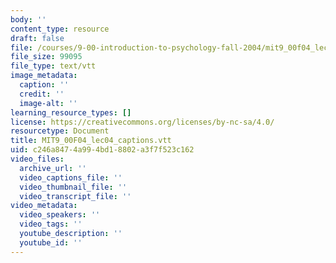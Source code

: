 ```yaml
---
body: ''
content_type: resource
draft: false
file: /courses/9-00-introduction-to-psychology-fall-2004/mit9_00f04_lec04_captions.vtt
file_size: 99095
file_type: text/vtt
image_metadata:
  caption: ''
  credit: ''
  image-alt: ''
learning_resource_types: []
license: https://creativecommons.org/licenses/by-nc-sa/4.0/
resourcetype: Document
title: MIT9_00F04_lec04_captions.vtt
uid: c246a847-4a99-4bd1-8802-a3f7f523c162
video_files:
  archive_url: ''
  video_captions_file: ''
  video_thumbnail_file: ''
  video_transcript_file: ''
video_metadata:
  video_speakers: ''
  video_tags: ''
  youtube_description: ''
  youtube_id: ''
---
```

